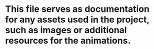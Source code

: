 # This file serves as documentation for any assets used in the project, such as images or additional resources for the animations.